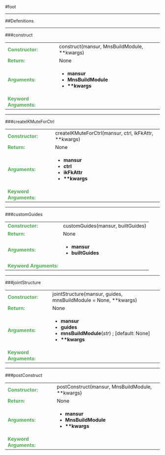 <body>
#foot
<hr width = 100%>
##Defenitions
<hr width = 100%>
###construct
<font size = 3pt>
<table>
<tr><td><b><font color = #4caf50>Constructor:  </font></b></td><td>construct(mansur, MnsBuildModule, **kwargs)</td></tr>
<tr><td><b><font color = #4caf50>Return:  </font></b></td><td>None</td></tr>
<tr><td><b><font color = #4caf50>Arguments:  </font></b></td>
<td><ul>
<li><b>mansur</b></li>
<li><b>MnsBuildModule</b></li>
<li><b>**kwargs</b></li>
</ul></td>
</tr>
<tr width=150px><td><b><font color = #4caf50>Keyword Arguments:  </font></b></td>
</tr>
</table></font>
<hr width = 100%>
###createIKMuteForCtrl
<font size = 3pt>
<table>
<tr><td><b><font color = #4caf50>Constructor:  </font></b></td><td>createIKMuteForCtrl(mansur, ctrl, ikFkAttr, **kwargs)</td></tr>
<tr><td><b><font color = #4caf50>Return:  </font></b></td><td>None</td></tr>
<tr><td><b><font color = #4caf50>Arguments:  </font></b></td>
<td><ul>
<li><b>mansur</b></li>
<li><b>ctrl</b></li>
<li><b>ikFkAttr</b></li>
<li><b>**kwargs</b></li>
</ul></td>
</tr>
<tr width=150px><td><b><font color = #4caf50>Keyword Arguments:  </font></b></td>
</tr>
</table></font>
<hr width = 100%>
###customGuides
<font size = 3pt>
<table>
<tr><td><b><font color = #4caf50>Constructor:  </font></b></td><td>customGuides(mansur, builtGuides)</td></tr>
<tr><td><b><font color = #4caf50>Return:  </font></b></td><td>None</td></tr>
<tr><td><b><font color = #4caf50>Arguments:  </font></b></td>
<td><ul>
<li><b>mansur</b></li>
<li><b>builtGuides</b></li>
</ul></td>
</tr>
<tr width=150px><td><b><font color = #4caf50>Keyword Arguments:  </font></b></td>
</tr>
</table></font>
<hr width = 100%>
###jointStructure
<font size = 3pt>
<table>
<tr><td><b><font color = #4caf50>Constructor:  </font></b></td><td>jointStructure(mansur, guides, mnsBuildModule = None, **kwargs)</td></tr>
<tr><td><b><font color = #4caf50>Return:  </font></b></td><td>None</td></tr>
<tr><td><b><font color = #4caf50>Arguments:  </font></b></td>
<td><ul>
<li><b>mansur</b></li>
<li><b>guides</b></li>
<li><b>mnsBuildModule</b>(<i>str</i>) ; [default: None]</li>
<li><b>**kwargs</b></li>
</ul></td>
</tr>
<tr width=150px><td><b><font color = #4caf50>Keyword Arguments:  </font></b></td>
</tr>
</table></font>
<hr width = 100%>
###postConstruct
<font size = 3pt>
<table>
<tr><td><b><font color = #4caf50>Constructor:  </font></b></td><td>postConstruct(mansur, MnsBuildModule, **kwargs)</td></tr>
<tr><td><b><font color = #4caf50>Return:  </font></b></td><td>None</td></tr>
<tr><td><b><font color = #4caf50>Arguments:  </font></b></td>
<td><ul>
<li><b>mansur</b></li>
<li><b>MnsBuildModule</b></li>
<li><b>**kwargs</b></li>
</ul></td>
</tr>
<tr width=150px><td><b><font color = #4caf50>Keyword Arguments:  </font></b></td>
</tr>
</table></font>
